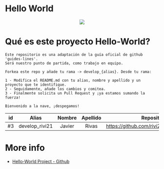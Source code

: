 # Hello World

<p align="center">
    <img src="https://codespaceacademy.com/wp-content/uploads/2021/02/logo-negro.png" >	
</p>


# Qué es este proyecto Hello-World?
```
Este repositorio es una adaptación de la guía oficial de github 'guides-lines'. 
Será nuestro punto de partida, como trabajo en equipo.

Forkea este repo y añade tu rama -> develop_{alias}. Desde tu rama:

1 - Modifica el README.md con tu alias, nombre y apellido y un proyecto que te identifique.
2 - Seguidamente, añade los cambios y comitea.
3 - Finalmente solicita un Pull Request y ¡ya estamos sumando la fuerza!

Bienvenido a la nave, ¡despegamos!
```

| id | Alias | Nombre | Apellido | Repositorio |
| :-------: | :-------: | :------: | :------: | :-------: |
| #3 | develop_rivi21 | Javier | Rivas | https://github.com/rivi21/Ejercicio_CSS.git |



# More info
  * [Hello-World Project - Github](https://guides.github.com/activities/hello-world/#commit)